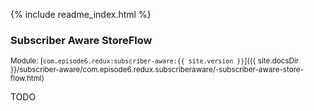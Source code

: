 {% include readme_index.html %}

### Subscriber Aware StoreFlow
<sup>Module: [`com.episode6.redux:subscriber-aware:{{ site.version }}`]({{ site.docsDir }}/subscriber-aware/com.episode6.redux.subscriberaware/-subscriber-aware-store-flow.html)</sup>

TODO
